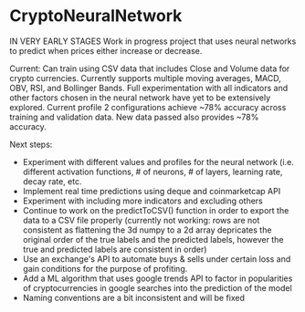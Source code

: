 # CryptoNeuralNetwork
IN VERY EARLY STAGES
Work in progress project that uses neural networks to predict when prices either increase or decrease.

Current: Can train using CSV data that includes Close and Volume data for crypto currencies. Currently supports multiple moving averages, MACD, OBV, RSI, and Bollinger Bands.
Full experimentation with all indicators and other factors chosen in the neural network have yet to be extensively explored. Current profile 2 configurations achieve ~78% accuracy across training and validation data. New data passed also provides ~78% accuracy.

Next steps:
- Experiment with different values and profiles for the neural network (i.e. different activation functions, # of neurons, # of layers, learning rate, decay rate, etc.
- Implement real time predictions using deque and coinmarketcap API
- Experiment with including more indicators and excluding others
- Continue to work on the predictToCSV() function in order to export the data to a CSV file properly (currently not working: rows are not consistent as flattening the 3d numpy to a 2d array depricates the original order of the true labels and the predicted labels, however the true and predicted labels are consistent in order)
- Use an exchange's API to automate buys & sells under certain loss and gain conditions for the purpose of profiting.
- Add a ML algorithm that uses google trends API to factor in popularities of cryptocurrencies in google searches into the prediction of the model
- Naming conventions are a bit inconsistent and will be fixed
